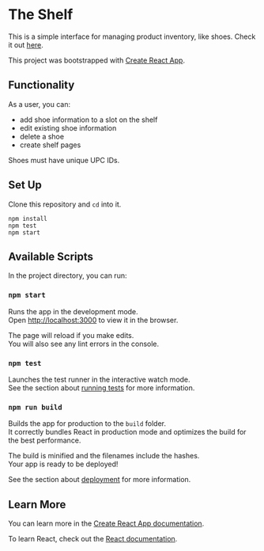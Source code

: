 # The Shelf

This is a simple interface for managing product inventory, like shoes. Check it out [here](https://tmikeschu.com/the-shelf).

This project was bootstrapped with [Create React App](https://github.com/facebook/create-react-app).

## Functionality

As a user, you can:

- add shoe information to a slot on the shelf
- edit existing shoe information
- delete a shoe
- create shelf pages

Shoes must have unique UPC IDs.

## Set Up

Clone this repository and `cd` into it.

```
npm install
npm test
npm start
```

## Available Scripts

In the project directory, you can run:

### `npm start`

Runs the app in the development mode.<br>
Open [http://localhost:3000](http://localhost:3000) to view it in the browser.

The page will reload if you make edits.<br>
You will also see any lint errors in the console.

### `npm test`

Launches the test runner in the interactive watch mode.<br>
See the section about [running tests](https://facebook.github.io/create-react-app/docs/running-tests) for more information.

### `npm run build`

Builds the app for production to the `build` folder.<br>
It correctly bundles React in production mode and optimizes the build for the best performance.

The build is minified and the filenames include the hashes.<br>
Your app is ready to be deployed!

See the section about [deployment](https://facebook.github.io/create-react-app/docs/deployment) for more information.

## Learn More

You can learn more in the [Create React App documentation](https://facebook.github.io/create-react-app/docs/getting-started).

To learn React, check out the [React documentation](https://reactjs.org/).
